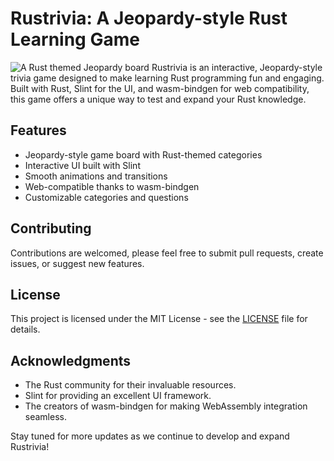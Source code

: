 # Rustrivia: A Jeopardy-style Rust Learning Game
![A Rust themed Jeopardy board]("assets/rustrivia.png")
Rustrivia is an interactive, Jeopardy-style trivia game designed to make learning Rust programming fun and engaging. Built with Rust, Slint for the UI, and wasm-bindgen for web compatibility, this game offers a unique way to test and expand your Rust knowledge.

## Features

- Jeopardy-style game board with Rust-themed categories
- Interactive UI built with Slint
- Smooth animations and transitions
- Web-compatible thanks to wasm-bindgen
- Customizable categories and questions

## Contributing

Contributions are welcomed, please feel free to submit pull requests, create issues, or suggest new features.

## License

This project is licensed under the MIT License - see the [LICENSE](LICENSE) file for details.

## Acknowledgments

- The Rust community for their invaluable resources.
- Slint for providing an excellent UI framework.
- The creators of wasm-bindgen for making WebAssembly integration seamless.

Stay tuned for more updates as we continue to develop and expand Rustrivia!
